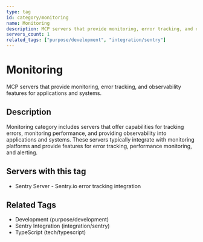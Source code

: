 ```yaml
---
type: tag
id: category/monitoring
name: Monitoring
description: MCP servers that provide monitoring, error tracking, and observability capabilities
servers_count: 1
related_tags: ["purpose/development", "integration/sentry"]
---
```


# Monitoring

MCP servers that provide monitoring, error tracking, and observability features for applications and systems.

## Description

Monitoring category includes servers that offer capabilities for tracking errors, monitoring performance, and providing observability into applications and systems. These servers typically integrate with monitoring platforms and provide features for error tracking, performance monitoring, and alerting.

## Servers with this tag

- Sentry Server - Sentry.io error tracking integration

## Related Tags

- Development (purpose/development)
- Sentry Integration (integration/sentry)
- TypeScript (tech/typescript)